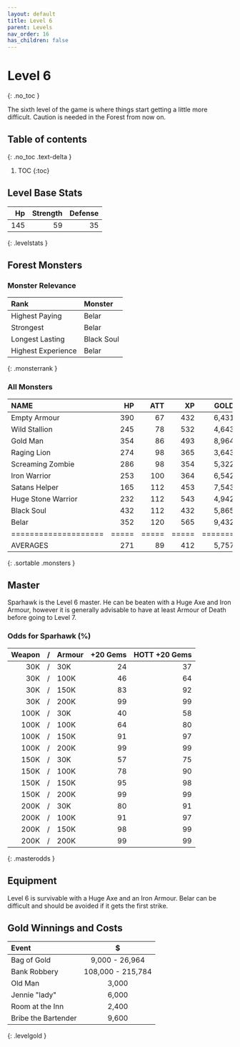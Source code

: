 ```yaml
---
layout: default
title: Level 6
parent: Levels
nav_order: 16
has_children: false
---
```

# Level 6
{: .no_toc }

The sixth level of the game is where things start getting a little more difficult. Caution is needed in the Forest from now on.

## Table of contents
{: .no_toc .text-delta }

1. TOC
{:toc}

## Level Base Stats

|  Hp | Strength | Defense |
|----:|---------:|--------:|
| 145 |       59 |      35 |
{: .levelstats }
  
## Forest Monsters

### Monster Relevance

| Rank               | Monster    |
|:-------------------|:-----------|
| Highest Paying     | Belar      |
| Strongest          | Belar      |
| Longest Lasting    | Black Soul |
| Highest Experience | Belar      |
{: .monsterrank }
  
### All Monsters

| NAME               |  HP | ATT |  XP |  GOLD | RARE | WEAPON                     | 
|:-------------------|----:|----:|----:|------:|:-----|:---------------------------|
| Empty Armour       | 390 |  67 | 432 | 6,431 | No   | Cutting Wind               | 
| Wild Stallion      | 245 |  78 | 532 | 4,643 | No   | Hoofs                      | 
| Gold Man           | 354 |  86 | 493 | 8,964 | Yes  | Rock Arm                   | 
| Raging Lion        | 274 |  98 | 365 | 3,643 | No   | Teeth And Claws            | 
| Screaming Zombie   | 286 |  98 | 354 | 5,322 | No   | Gaping Mouth Full Of Teeth | 
| Iron Warrior       | 253 | 100 | 364 | 6,542 | No   | 3 Iron                     | 
| Satans Helper      | 165 | 112 | 453 | 7,543 | No   | Pack Of Lies               | 
| Huge Stone Warrior | 232 | 112 | 543 | 4,942 | No   | Rock Fist                  | 
| Black Soul         | 432 | 112 | 432 | 5,865 | No   | Black Candle               | 
| Belar              | 352 | 120 | 565 | 9,432 | No   | Fists Of Rage              | 
|====================|=====|=====|=====|=======|======|============================|
| AVERAGES           | 271 |  89 | 412 | 5,757 |      |                            | 
{: .sortable .monsters }
  
## Master

Sparhawk is the Level 6 master. He can be beaten with a Huge Axe and Iron Armour, however it is generally advisable to have at least Armour of Death before going to Level 7.

### Odds for Sparhawk (%)

| Weapon | / | Armour | +20 Gems | HOTT +20 Gems |
|-------:|:-:|:-------|---------:|--------------:|
|    30K | / | 30K    |       24 |            37 |
|    30K | / | 100K   |       46 |            64 |
|    30K | / | 150K   |       83 |            92 |
|    30K | / | 200K   |       99 |            99 |
|   100K | / | 30K    |       40 |            58 |
|   100K | / | 100K   |       64 |            80 |
|   100K | / | 150K   |       91 |            97 |
|   100K | / | 200K   |       99 |            99 |
|   150K | / | 30K    |       57 |            75 |
|   150K | / | 100K   |       78 |            90 |
|   150K | / | 150K   |       95 |            98 |
|   150K | / | 200K   |       99 |            99 |
|   200K | / | 30K    |       80 |            91 |
|   200K | / | 100K   |       91 |            97 |
|   200K | / | 150K   |       98 |            99 |
|   200K | / | 200K   |       99 |            99 |
{: .masterodds }
  
## Equipment

Level 6 is survivable with a Huge Axe and an Iron Armour. Belar can be difficult and should be avoided if it gets the first strike.

## Gold Winnings and Costs

| Event               | $                 |
|:--------------------|:-----------------:|
| Bag of Gold         | 9,000 - 26,964    |
| Bank Robbery        | 108,000 - 215,784 |
| Old Man             | 3,000             |
| Jennie "lady"       | 6,000             |
| Room at the Inn     | 2,400             |
| Bribe the Bartender | 9,600             |
{: .levelgold }
  

